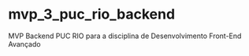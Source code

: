# mvp_3_puc_rio_backend
MVP Backend PUC RIO para a disciplina de Desenvolvimento Front-End Avançado
